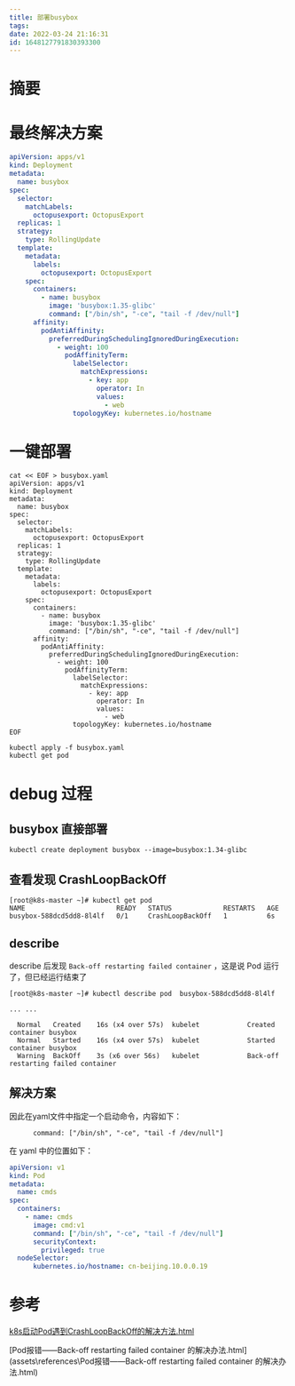 ```yaml
---
title: 部署busybox
tags: 
date: 2022-03-24 21:16:31
id: 1648127791830393300
---
```

# 摘要



# 最终解决方案



```yaml
apiVersion: apps/v1
kind: Deployment
metadata:
  name: busybox
spec:
  selector:
    matchLabels:
      octopusexport: OctopusExport
  replicas: 1
  strategy:
    type: RollingUpdate
  template:
    metadata:
      labels:
        octopusexport: OctopusExport
    spec:
      containers:
        - name: busybox
          image: 'busybox:1.35-glibc'
          command: ["/bin/sh", "-ce", "tail -f /dev/null"]
      affinity:
        podAntiAffinity:
          preferredDuringSchedulingIgnoredDuringExecution:
            - weight: 100
              podAffinityTerm:
                labelSelector:
                  matchExpressions:
                    - key: app
                      operator: In
                      values:
                        - web
                topologyKey: kubernetes.io/hostname


```



# 一键部署

```
cat << EOF > busybox.yaml
apiVersion: apps/v1
kind: Deployment
metadata:
  name: busybox
spec:
  selector:
    matchLabels:
      octopusexport: OctopusExport
  replicas: 1
  strategy:
    type: RollingUpdate
  template:
    metadata:
      labels:
        octopusexport: OctopusExport
    spec:
      containers:
        - name: busybox
          image: 'busybox:1.35-glibc'
          command: ["/bin/sh", "-ce", "tail -f /dev/null"]
      affinity:
        podAntiAffinity:
          preferredDuringSchedulingIgnoredDuringExecution:
            - weight: 100
              podAffinityTerm:
                labelSelector:
                  matchExpressions:
                    - key: app
                      operator: In
                      values:
                        - web
                topologyKey: kubernetes.io/hostname
EOF

kubectl apply -f busybox.yaml
kubectl get pod
```



# debug 过程

## busybox 直接部署

```
kubectl create deployment busybox --image=busybox:1.34-glibc
```

## 查看发现 CrashLoopBackOff

```
[root@k8s-master ~]# kubectl get pod
NAME                       READY   STATUS             RESTARTS   AGE
busybox-588dcd5dd8-8l4lf   0/1     CrashLoopBackOff   1          6s
```



## describe

describe 后发现 `Back-off restarting failed container` ，这是说 Pod 运行了，但已经运行结束了

```
[root@k8s-master ~]# kubectl describe pod  busybox-588dcd5dd8-8l4lf

... ...

  Normal   Created    16s (x4 over 57s)  kubelet            Created container busybox
  Normal   Started    16s (x4 over 57s)  kubelet            Started container busybox
  Warning  BackOff    3s (x6 over 56s)   kubelet            Back-off restarting failed container

```

## 解决方案

因此在yaml文件中指定一个启动命令，内容如下：

```
      command: ["/bin/sh", "-ce", "tail -f /dev/null"]
```

在 yaml 中的位置如下：

```yaml
apiVersion: v1
kind: Pod
metadata:
  name: cmds
spec:
  containers:
    - name: cmds
      image: cmd:v1
      command: ["/bin/sh", "-ce", "tail -f /dev/null"]
      securityContext:
        privileged: true
  nodeSelector:
      kubernetes.io/hostname: cn-beijing.10.0.0.19
```

# 参考

 [k8s启动Pod遇到CrashLoopBackOff的解决方法.html](assets\references\k8s启动Pod遇到CrashLoopBackOff的解决方法.html) 

 [Pod报错——Back-off restarting failed container 的解决办法.html](assets\references\Pod报错——Back-off restarting failed container 的解决办法.html) 







